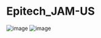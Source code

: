 # Epitech_JAM-US
![image](https://user-images.githubusercontent.com/71386489/112704264-39289200-8e9a-11eb-8891-bd09611978ca.png)
![image](https://user-images.githubusercontent.com/71386489/112765550-f38cd600-900d-11eb-877b-023c42c3fc41.png)
